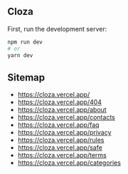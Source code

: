 ## Cloza

First, run the development server:

```bash
npm run dev
# or
yarn dev
```

## Sitemap

- https://cloza.vercel.app/
- https://cloza.vercel.app/404
- https://cloza.vercel.app/about
- https://cloza.vercel.app/contacts
- https://cloza.vercel.app/faq
- https://cloza.vercel.app/privacy
- https://cloza.vercel.app/rules
- https://cloza.vercel.app/safe
- https://cloza.vercel.app/terms
- https://cloza.vercel.app/categories

